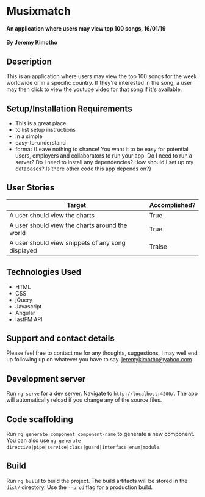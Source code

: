 # Musixmatch
#### An application where users may view top 100 songs, 16/01/19
#### By **Jeremy Kimotho**
## Description
This is an application where users may view the top 100 songs for the week worldwide or in a specific country. If they're interested in the song, a user may then click to view the youtube video for that song if it's available.
## Setup/Installation Requirements
* This is a great place
* to list setup instructions
* in a simple
* easy-to-understand
* format
{Leave nothing to chance! You want it to be easy for potential users, employers and collaborators to run your app. Do I need to run a server? Do I need to install any dependencies? How should I set up my databases? Is there other code this app depends on?}
## User Stories 
| Target | Accomplished? |
| --- | --- |
| A user should view the charts | True |
| A user should view the charts around the world| True |
| A user should view snippets of any song displayed | Tralse |
## Technologies Used
* HTML
* CSS
* jQuery
* Javascript
* Angular
* lastFM API
## Support and contact details
Please feel free to contact me for any thoughts, suggestions, I may well end up following up on whatever you have to say. jeremykimotho@yahoo.com
## Development server
Run `ng serve` for a dev server. Navigate to `http://localhost:4200/`. The app will automatically reload if you change any of the source files.
## Code scaffolding
Run `ng generate component component-name` to generate a new component. You can also use `ng generate directive|pipe|service|class|guard|interface|enum|module`.
## Build
Run `ng build` to build the project. The build artifacts will be stored in the `dist/` directory. Use the `--prod` flag for a production build.


